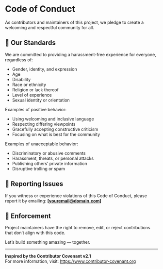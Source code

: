 # Code of Conduct

As contributors and maintainers of this project, we pledge to create a welcoming and respectful community for all.

## 🌟 Our Standards
We are committed to providing a harassment-free experience for everyone, regardless of:
- Gender, identity, and expression
- Age
- Disability
- Race or ethnicity
- Religion or lack thereof
- Level of experience
- Sexual identity or orientation

Examples of positive behavior:
- Using welcoming and inclusive language
- Respecting differing viewpoints
- Gracefully accepting constructive criticism
- Focusing on what is best for the community

Examples of unacceptable behavior:
- Discriminatory or abusive comments
- Harassment, threats, or personal attacks
- Publishing others’ private information
- Disruptive trolling or spam

## 🙋 Reporting Issues
If you witness or experience violations of this Code of Conduct, please report it by emailing: **[youremail@domain.com]**

## 📘 Enforcement
Project maintainers have the right to remove, edit, or reject contributions that don’t align with this code.

Let’s build something amazing — together.

---

**Inspired by the Contributor Covenant v2.1**  
For more information, visit: https://www.contributor-covenant.org
